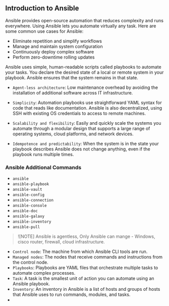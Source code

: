 ## Introduction to Ansible

Ansible provides open-source automation that reduces complexity and runs everywhere. Using Ansible lets you automate virtually any task. Here are some common use cases for Ansible:

- Eliminate repetition and simplify workflows
- Manage and maintain system configuration
- Continuously deploy complex software
- Perform zero-downtime rolling updates

Ansible uses simple, human-readable scripts called playbooks to automate your tasks. You declare the desired state of a local or remote system in your playbook. Ansible ensures that the system remains in that state.

- `Agent-less architecture`: Low maintenance overhead by avoiding the installation of additional software across IT infrastructure.
- `Simplicity`: Automation playbooks use straightforward YAML syntax for code that reads like documentation. Ansible is also decentralized, using SSH with existing OS credentials to access to remote machines.

- `Scalability and flexibility`: Easily and quickly scale the systems you automate through a modular design that supports a large range of operating systems, cloud platforms, and network devices.

- `Idempotence and predictability`: When the system is in the state your playbook describes Ansible does not change anything, even if the playbook runs multiple times.



### Ansible Additional Commands

- `ansible`
- `ansible-playbook`
- `ansible-vault`
- `ansible-config`
- `ansible-connection`
- `ansible-console`
- `ansible-doc`
- `ansible-galaxy`
- `ansible-inventory`
- `ansible-pull`

> ![NOTE]
Ansible is agentless, Only 
Ansible can mange - Windows, cisco router, firewall, cloud infrastructure.
- `Control node`: The machine from which Ansible CLI tools are run. 
- `Managed nodes`: The nodes that receive commands and instructions from the control node.
- `Playbooks`: Playbooks are YAML files that orchestrate multiple tasks to automate complex processes.
- `Task`: A task is the smallest unit of action you can automate using an Ansible playbook.
- `Inventory`: An inventory in Ansible is a list of hosts and groups of hosts that Ansible uses to run commands, modules, and tasks.
- 



